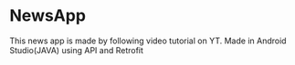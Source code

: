 # NewsApp
This news app is made by following video tutorial on YT.
Made in Android Studio(JAVA) using API and Retrofit
